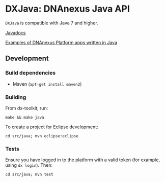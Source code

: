 DXJava: DNAnexus Java API
=========================

`DXJava` is compatible with Java 7 and higher.

[Javadocs](http://autodoc.dnanexus.com/bindings/java/current/)

[Examples of DNAnexus Platform apps written in Java](../../doc/examples/dx-java-apps)

Development
-----------

### Build dependencies

* Maven (`apt-get install maven2`)

### Building

From dx-toolkit, run:

    make && make java

To create a project for Eclipse development:

    cd src/java; mvn eclipse:eclipse

### Tests

Ensure you have logged in to the platform with a valid token (for example,
using `dx login`). Then:

    cd src/java; mvn test
